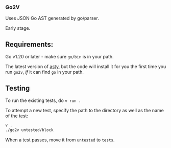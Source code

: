 ### Go2V

Uses JSON Go AST generated by go/parser.

Early stage.

## Requirements:
Go v1.20 or later - make sure `go/bin` is in your path.

The latest version of [asty](https://github.com/asty-org/asty), but
the code will install it for you the first time you run `go2v`, _if_
it can find `go` in your path.

## Testing

To run the existing tests, do `v run .`

To attempt a new test, specify the path to the directory as well as
the name of the test:

```bash
v .
./go2v untested/block
```

When a test passes, move it from `untested` to `tests`.
